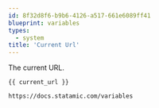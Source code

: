 ```yaml
---
id: 8f32d8f6-b9b6-4126-a517-661e6089ff41
blueprint: variables
types:
  - system
title: 'Current Url'
---
```

The current URL.

```
{{ current_url }}
```

```html
https://docs.statamic.com/variables
```
